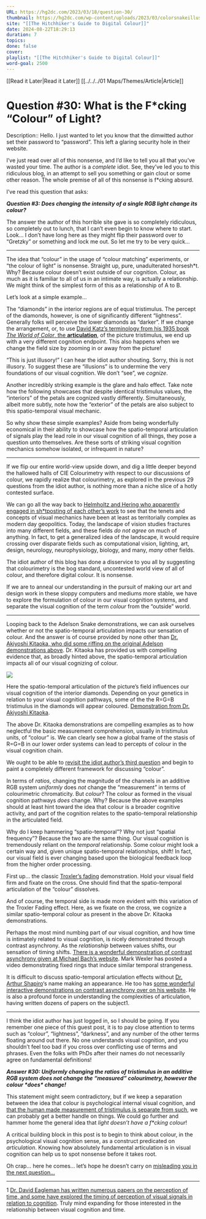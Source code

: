 ```yaml
---
URL: https://hg2dc.com/2023/03/18/question-30/
thumbnail: https://hg2dc.com/wp-content/uploads/2023/03/colorsnakeillusion.jpg
site: "[[The Hitchhiker's Guide to Digital Colour]]"
date: 2024-08-22T18:29:13
duration: 7
topics: 
done: false
cover: 
playlist: "[[The Hitchhiker's Guide to Digital Colour]]"
word-goal: 2500
---
```

[[Read it Later|Read it Later]] [[../../../01 Maps/Themes/Article|Article]] 
# Question #30: What is the F*cking “Colour” of Light?

Description:: Hello. I just wanted to let you know that the dimwitted author set their password to “password”. This left a glaring security hole in their website.

I’ve just read over all of this nonsense, and I’d like to tell you all that you’ve wasted your time. The author is a *complete* idiot. See, they’ve led you to this ridiculous blog, in an attempt to sell you something or gain clout or some other reason. The whole premise of all of this nonsense is f\*cking absurd.

I’ve read this question that asks:

***Question #3: Does changing the intensity of a single RGB light change its colour?***

The answer the author of this horrible site gave is so completely ridiculous, so completely out to lunch, that I can’t even begin to know where to start. Look… I don’t have long here as they might flip their password over to “Gretzky” or something and lock me out. So let me try to be very quick…

---

The idea that “colour” in the usage of “colour matching” experiments, or “the colour of light” is nonsense. Straight up, pure, unadulterated horsesh\*t. Why? Because colour doesn’t exist outside of our cognition. Colour, as much as it is familiar to all of us in an intimate way, is actually a relationship. We might think of the simplest form of this as a relationship of A to B.

Let’s look at a simple example…

The “diamonds” in the interior regions are of equal tristimulus. The percept of the diamonds, however, is one of significantly different “lightness”. Generally folks will perceive the lower diamonds as “darker”. If we change the arrangement, or, to use [David Katz’s terminology from his 1935 book *The World of Color*, the **articulation**](https://psycnet.apa.org/record/1935-04031-000), of the picture tristimulus, we end up with a very different cognition endpoint. This also happens when we change the field size by zooming in or away from the picture!

“This is just illusory!” I can hear the idiot author shouting. Sorry, this is not illusory. To suggest these are “illusions” is to undermine the very foundations of our visual cognition. We don’t “see”, we *cognize*.

Another incredibly striking example is the glare and halo effect. Take note how the following showcases that despite identical tristimulus values, the “interiors” of the petals are cognized vastly differently. Simultaneously, albeit more subtly, note how the “exterior” of the petals are also subject to this spatio-temporal visual mechanic.

So why show these simple examples? Aside from being wonderfully economical in their ability to showcase how the spatio-temporal articulation of signals play the lead role in our visual cognition of all things, they pose a question unto themselves. Are these sorts of striking visual cognition mechanics somehow isolated, or infrequent in nature?

---

If we flip our entire world-view upside down, and dig a little deeper beyond the hallowed halls of CIE Colourimetry with respect to our discussions of colour, we rapidly realize that colourimetry, as explored in the previous 29 questions from the idiot author, is nothing more than a niche slice of a hotly contested surface.

We can go all the way back to [Helmholtz and Hering who apparently engaged in sh\*tposting of each other’s work](https://journals.sagepub.com/doi/pdf/10.1068/p2805ed) to see that the tenets and concepts of visual mechanics have been at least as territorially complex as modern day geopolitics. Today, the landscape of vision studies fractures into many different fields, and these fields *do not agree* on much of anything. In fact, to get a generalized idea of the landscape, it would require crossing over disparate fields such as computational vision, lighting, art, design, neurology, neurophysiology, biology, and many, *many* other fields.

The idiot author of this blog has done a disservice to you all by suggesting that colourimetry is the bog standard, uncontested world view of all of colour, and therefore digital colour. It is nonsense.

If we are to anneal our understanding in the pursuit of making our art and design work in these sloppy computers and mediums more stable, we have to explore the formulation of colour in our visual cognition systems, and separate the visual cognition of the term *colour* from the “outside” world.

---

Looping back to the Adelson Snake demonstrations, we can ask ourselves whether or not the spatio-temporal articulation impacts our sensation of colour. And the answer is of course provided by none other than [Dr. Akiyoshi Kitaoka, who did some riffing on the original Adelson demonstrations above](http://www.psy.ritsumei.ac.jp/~akitaoka/color11e.html). Dr. Kitaoka has provided us with compelling evidence that, as broadly hinted above, the spatio-temporal articulation impacts all of our visual cognizing of colour.

![](https://hg2dc.com/wp-content/uploads/2023/03/colorsnakeillusion.jpg?w=1000)

Here the spatio-temporal articulation of the picture’s field influences our visual cognition of the interior diamonds. Depending on your genetics in relation to your visual cognition pathways, some of the the R=G=B tristimulus in the diamonds will appear coloured. [Demonstration from Dr. Akiyoshi Kitaoka](http://www.psy.ritsumei.ac.jp/~akitaoka/color11e.html).

The above Dr. Kitaoka demonstrations are compelling examples as to how neglectful the basic measurement comprehension, usually in tristimulus units, of “colour” is. We can clearly see how a global frame of the stasis of R=G=B in our lower order systems can lead to percepts of colour in the visual cognition chain.

We ought to be able to [revisit the idiot author’s third question](https://hg2dc.com/2019/03/24/question-3/) and begin to paint a completely different framework for discussing “colour”.

In terms of *ratios*, changing the magnitude of the channels in an additive RGB system *uniformly* does *not* change the “measurement” in terms of colourimetric chromaticity. But *colour*? The colour as formed in the visual cognition pathways *does* change. Why? Because the above examples should at least hint toward the idea that colour is a broader cognitive activity, and part of the cognition relates to the spatio-temporal relationship in the articulated field.

Why do I keep hammering “spatio-temporal”? Why not just “spatial frequency”? Because the two are the same thing. Our visual cognition is tremendously reliant on the *temporal* relationship. Some colour might look a certain way and, given unique spatio-temporal relationships, shift! In fact, our visual field is ever changing based upon the biological feedback loop from the higher order processing.

First up… the classic [Troxler’s fading](https://en.wikipedia.org/wiki/Troxler%27s_fading) demonstration. Hold your visual field firm and fixate on the cross. One should find that the spatio-temporal articulation of the “colour” dissolves.

And of course, the temporal side is made more evident with this variation of the Troxler Fading effect. Here, as we fixate on the cross, we cognize a similar spatio-temporal colour as present in the above Dr. Kitaoka demonstrations.

Perhaps the most mind numbing part of our visual cognition, and how time is intimately related to visual cognition, is nicely demonstrated through contrast asynchrony. As the *relationship* between values shifts, our sensation of timing shifts. [There is a wonderful demonstration of contrast asynchrony given at Michael Bach’s website](https://michaelbach.de/ot/lum-inducedContrastAsym/). Mark Wexler has posted a video demonstrating fixed rings that induce similar temporal strangeness.

It is difficult to discuss spatio-temporal articulation effects without [Dr. Arthur Shapiro](https://en.wikipedia.org/wiki/Arthur_Shapiro_(vision_scientist))‘s name making an appearance. He too has [some wonderful interactive demonstrations on contrast asynchrony over on his website](http://illusionscience.com/contrast-asynchrony/). He is also a profound force in understanding the complexities of articulation, having written dozens of papers on the subject1.

---

I think the idiot author has just logged in, so I should be going. If you remember one piece of this guest post, it is to pay close attention to terms such as “colour”, “lightness”, “darkness”, and any number of the other terms floating around out there. No one understands visual cognition, and you shouldn’t feel too bad if you cross over conflicting use of terms and phrases. Even the folks with PhDs after their names do not necessarily agree on fundamental definitions!

***Answer #30: Uniformly changing the ratios of tristimulus in an additive RGB system does not change the “measured” colourimetry, however the colour \*does\* change!***

This statement might seem contradictory, but if we keep a separation between the idea that colour is psychological internal visual cognition, and [that the human made measurement of tristimulus is separate from such](https://hg2dc.com/2022/01/14/question-27/), we can probably get a better handle on things. We could go further and hammer home the general idea that *light doesn’t have a f\*cking colour*!

A critical building block in this post is to begin to think about colour, in the psychological visual cognition sense, as a construct predicated on *articulation*. Knowing how absolutely fundamental articulation is in visual cognition can help us to spot nonsense before it takes root.

Oh crap… here he comes… let’s hope he doesn’t carry on [misleading you in the next question…](https://hg2dc.com/question-31)

---

1 [Dr. David Eagleman has written numerous papers on the perception of time, and some have explored the timing of perception of visual signals in relation to cognition](https://eagleman.com/time-and-the-brain-or-what-s-happening-in-the-eagleman-lab/). Truly mind expanding for those interested in the relationship between visual cognition and time.


